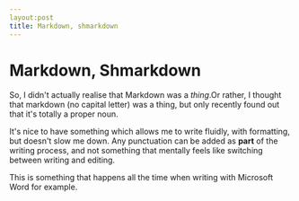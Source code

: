```yaml
---
layout:post
title: Markdown, shmarkdown
---
```


# Markdown, Shmarkdown

So, I didn't actually realise that Markdown was a *thing*.Or rather, I thought that markdown (no capital letter) was a thing, but only recently found out that it's totally a proper noun. 

It's nice to have something which allows me to write fluidly, with formatting, but doesn't slow me down. Any punctuation can be added as **part** of the writing process, and not something that mentally feels like switching between writing and editing.  

This is something that happens all the time when writing with Microsoft Word for example.

